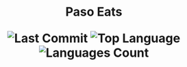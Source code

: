 <h1 align="center">
  <a href="https://nobody277.github.io/PasoEats/" target="_blank" style="text-decoration:none; color:inherit;">
    Paso Eats
  </a>
  <p align="center">
    <img src="https://img.shields.io/github/last-commit/Nobody277/PasoEats?style=flat&logo=git&logoColor=white&color=0080ff" alt="Last Commit">
    <img src="https://img.shields.io/github/languages/top/Nobody277/PasoEats?style=flat&color=0080ff" alt="Top Language">
    <img src="https://img.shields.io/github/languages/count/Nobody277/PasoEats?style=flat&color=0080ff" alt="Languages Count">
  </p>
</h1>
